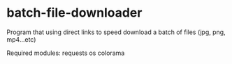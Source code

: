 # batch-file-downloader
Program that using direct links to speed download a batch of files (jpg, png, mp4...etc)

Required modules:
requests
os
colorama

